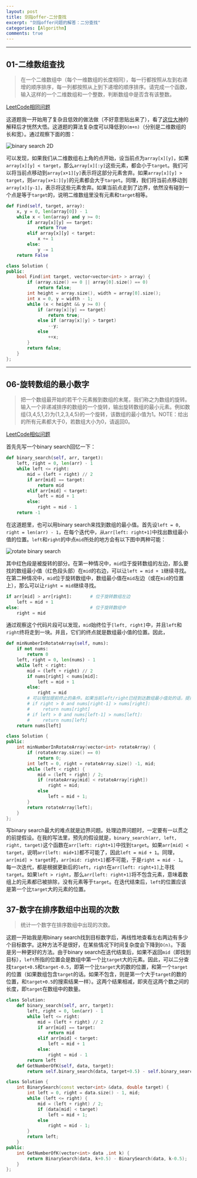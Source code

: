 ```yaml
---
layout: post
title: 剑指offer-二分查找
excerpt: "剑指offer问题的解答：二分查找"
categories: [Algorithm]
comments: true
---
```




---

## 01-二维数组查找

> 在一个二维数组中（每个一维数组的长度相同），每一行都按照从左到右递增的顺序排序，每一列都按照从上到下递增的顺序排序。请完成一个函数，输入这样的一个二维数组和一个整数，判断数组中是否含有该整数。

[LeetCode相同问题](<https://leetcode.com/problems/search-a-2d-matrix-ii/>)

这道题我一开始用了复杂且低效的做法做（不好意思贴出来了），看了[这位大神](<https://leetcode.com/problems/search-a-2d-matrix-ii/discuss/66140/My-concise-O(m%2Bn)-Java-solution>)的解释后才恍然大悟。这道题的算法复杂度可以降低到`O(m+n)`（分别是二维数组的长和宽）。通过观察下面的图：

![binary search 2D](https://two2er.github.io/img/others/binary_search_2d.jpg)

可以发现，如果我们从二维数组右上角的点开始，设当前点为`array[x][y]`，如果`array[x][y] < target`，那么`array[x][:y]`这些元素，都会小于`target`。我们可以将当前点移动到`array[x+1][y]`表示将这部分元素舍弃。如果`array[x][y] > target`，则`array[x+1:][y]`的元素都会大于`target`。同理，我们将当前点移动到`array[x][y-1]`，表示将这些元素舍弃。如果当前点走到了边界，依然没有碰到一个点是等于`target`的，说明二维数组里没有元素和`target`相等。

```python
def Find(self, target, array):
	x, y = 0, len(array[0]) - 1
	while x < len(array) and y >= 0:
	    if array[x][y] == target:
	        return True
	    elif array[x][y] < target:
	        x += 1
	    else:
	        y -= 1
	return False
```

```c++
class Solution {
public:
    bool Find(int target, vector<vector<int> > array) {
        if (array.size() == 0 || array[0].size() == 0)
            return false;
        int height = array.size(), width = array[0].size();
        int x = 0, y = width - 1;
        while (x < height && y >= 0) {
            if (array[x][y] == target)
                return true;
            else if (array[x][y] > target)
                --y;
            else
                ++x;
        }
        return false;
    }
};
```



---



## 06-旋转数组的最小数字

> 把一个数组最开始的若干个元素搬到数组的末尾，我们称之为数组的旋转。输入一个非递减排序的数组的一个旋转，输出旋转数组的最小元素。例如数组{3,4,5,1,2}为{1,2,3,4,5}的一个旋转，该数组的最小值为1。NOTE：给出的所有元素都大于0，若数组大小为0，请返回0。

[LeetCode相似问题](<https://leetcode.com/problems/search-in-rotated-sorted-array/>)

首先先写一个binary search回忆一下：

```python
def binary_search(self, arr, target):
	left, right = 0, len(arr) - 1
	while left <= right:
	    mid = (left + right) // 2
	    if arr[mid] == target:
	        return mid
	    elif arr[mid] < target:
	        left = mid + 1
	    else:
	        right = mid - 1
	return -1
```

在这道题里，也可以用binary search来找到数组的最小值。首先设`left = 0, right = len(arr) - 1`，在每个迭代中，从`arr[left: right+1]`中找出数组最小值的位置。`left`和`right`的中点`mid`所处的地方会有以下图中两种可能：

![rotate binary search](https://two2er.github.io/img/others/rotate_binary_search.jpg)

其中红色段是被旋转的部分。在第一种情况中，`mid`位于旋转数组的左边，那么要找的数组最小值（红色段头部）在`mid`的右边，可以让`left = mid + 1`继续寻找。在第二种情况中，`mid`位于旋转数组中，数组最小值在`mid`左边（或在`mid`的位置上），那么可以让`right = mid`继续寻找。

```python
if arr[mid] > arr[right]: 		# 位于旋转数组左边
    left = mid + 1
else:							# 位于旋转数组中
    right = mid
```

通过观察这个代码片段可以发现，`mid`始终位于`[left, right]`中，并且`left`和`right`终将走到一块。并且，它们的终点就是数组最小值的位置。因此，

```python
def minNumberInRotateArray(self, nums):
	if not nums:
	    return 0
	left, right = 0, len(nums) - 1
	while left < right:
	    mid = (left + right) // 2
	    if nums[right] < nums[mid]:
	        left = mid + 1
	    else:
	        right = mid
        # 可以增加提前终止的条件。如果当前left/right已经到达数组最小值处的话，提前返回
        # if right > 0 and nums[right-1] > nums[right]:
        #     return nums[right]
        # if left > 0 and nums[left-1] > nums[left]:
        #  	  return nums[left]
	return nums[left]
```

```c++
class Solution {
public:
    int minNumberInRotateArray(vector<int> rotateArray) {
        if (rotateArray.size() == 0)
            return 0;
        int left = 0, right = rotateArray.size() -1, mid;
        while (left < right) {
            mid = (left + right) / 2;
            if (rotateArray[mid] < rotateArray[right])
                right = mid;
            else
                left = mid + 1;
        }
        return rotateArray[left];
    }
};
```



写binary search最大的难点就是边界问题。处理边界问题时，一定要有一以贯之的前提假设。在我的写法里，预先的假设就是，`binary_search(arr, left, right, target)`这个函数在`arr[left: right+1]`中找到`target`。如果`arr[mid] < target`，说明`arr[left: mid+1]`都不可能了，因此`left = mid + 1`。同理，`arr[mid] > target`时，`arr[mid: right+1]`都不可能，于是`right = mid - 1`。每一次迭代，都是根据更新后的`left`，`right`在`arr[left: right+1]`上寻找`target`。如果`left > right`，那么`arr[left: right+1]`将不包含元素，意味着数组上的元素都已被排除，没有元素等于`target`。在迭代结束后，`left`的位置应该是第一个比`target`大的元素的位置。



## 37-数字在排序数组中出现的次数

> 统计一个数字在排序数组中出现的次数。

这题一开始我是用binary search找到目标数字后，再线性地查看左右两边有多少个目标数字。这种方法不是很好，在某些情况下时间复杂度会下降到`O(n)`。下面是另一种更好的方法。由于binary search在迭代结束后，如果不返回`mid`（即找到目标），`left`所指的位置会是数组中第一个比`target`大的元素。因此，可以二分查找`target+0.5`和`target-0.5`，即第一个比`target`大的数的位置，和第一个`target`的位置（如果数组包含`target`的话。如果不包含，则是第一个大于`target`的数的位置，和`target+0.5`的搜索结果一样）。这两个结果相减，即夹在这两个数之间的长度，即`target`在数组中的数量。

```python
class Solution:
    def binary_search(self, arr, target):
        left, right = 0, len(arr) - 1
        while left <= right:
            mid = (left + right) // 2
            if arr[mid] == target:
                return mid
            elif arr[mid] < target:
                left = mid + 1
            else:
                right = mid - 1
        return left
    def GetNumberOfK(self, data, target):
        return self.binary_search(data, target+0.5) - self.binary_search(data, target-0.5)
```

```c++
class Solution {
    int BinarySearch(const vector<int> &data, double target) {
        int left = 0, right = data.size() - 1, mid;
        while (left <= right) {
            mid = (left + right) / 2;
            if (data[mid] < target)
                left = mid + 1;
            else
                right = mid - 1;
        }
        return left;
    }
public:
    int GetNumberOfK(vector<int> data ,int k) {
        return BinarySearch(data, k+0.5) - BinarySearch(data, k-0.5);
    }
};
```

